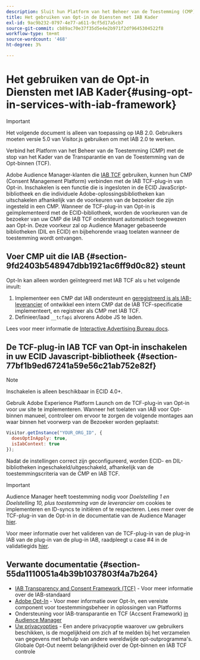 ```yaml
---
description: Sluit hun Platform van het Beheer van de Toestemming (CMP) met de stop van de Audience Manager van Opt-binnen voor de Transparantie en van de Toestemming van IAB Kader (TCF) aan.
title: Het gebruiken van Opt-in de Diensten met IAB Kader
exl-id: 9ac9b232-0797-4e77-a611-9cf5d17a5cb7
source-git-commit: cb89ac70e37f35d5e4e2b971f2df9645304522f8
workflow-type: tm+mt
source-wordcount: '468'
ht-degree: 3%

---
```


# Het gebruiken van de Opt-in Diensten met IAB Kader{#using-opt-in-services-with-iab-framework}

>[!IMPORTANT]
>
>Het volgende document is alleen van toepassing op IAB 2.0. Gebruikers moeten versie 5.0 van Visitor.js gebruiken om met IAB 2.0 te werken.

Verbind het Platform van het Beheer van de Toestemming (CMP) met de stop van het Kader van de Transparantie en van de Toestemming van de Opt-binnen (TCF).

Adobe Audience Manager-klanten die [IAB TCF](https://iabtechlab.com/standards/gdpr-transparency-and-consent-framework/) gebruiken, kunnen hun CMP (Consent Management Platform) verbinden met de IAB TCF-plug-in van Opt-in. Inschakelen is een functie die is ingesloten in de ECID JavaScript-bibliotheek en die individuele Adobe-oplossingsbibliotheken kan uitschakelen afhankelijk van de voorkeuren van de bezoeker die zijn ingesteld in een CMP. Wanneer de TCF-plug-in van Opt-in is geïmplementeerd met de ECID-bibliotheek, worden de voorkeuren van de bezoeker van uw CMP die IAB TCF ondersteunt automatisch toegewezen aan Opt-in. Deze voorkeur zal op Audience Manager gebaseerde bibliotheken (DIL en ECID) en bijbehorende vraag toelaten wanneer de toestemming wordt ontvangen.

## Voer CMP uit die IAB {#section-9fd2403b548947dbb1921ac6ff9d0c82} steunt

Opt-In kan alleen worden geïntegreerd met IAB TCF als u het volgende invult:

1. Implementeer een CMP dat IAB ondersteunt en [geregistreerd is als IAB-leverancier](https://vendorlist.consensu.org/vendorlist.json) of ontwikkel een intern CMP dat de IAB TCF-specificatie implementeert, en registreer als CMP met IAB TCF.
1. Definieer/laad `__tcfapi` alvorens Adobe JS te laden.

Lees voor meer informatie de [Interactive Advertising Bureau docs](https://github.com/InteractiveAdvertisingBureau/GDPR-Transparency-and-Consent-Framework/blob/master/TCFv2/TCF-Implementation-Guidelines.md).

## De TCF-plug-in IAB TCF van Opt-in inschakelen in uw ECID Javascript-bibliotheek {#section-77bf1b9ed67241a59e56c21ab752e82f}

>[!NOTE]
>
>Inschakelen is alleen beschikbaar in ECID 4.0+.

Gebruik Adobe Experience Platform Launch om de TCF-plug-in van Opt-in voor uw site te implementeren. Wanneer het toelaten van IAB voor Opt-binnen manueel, controleer om ervoor te zorgen de volgende montages aan waar binnen het voorwerp van de Bezoeker worden geplaatst:

```javascript
Visitor.getInstance("YOUR_ORG_ID", {  
  doesOptInApply: true,
  isIabContext: true
});
```

Nadat de instellingen correct zijn geconfigureerd, worden ECID- en DIL-bibliotheken ingeschakeld/uitgeschakeld, afhankelijk van de toestemmingscriteria van de CMP en IAB TCF.

>[!IMPORTANT]
>
>Audience Manager heeft toestemming nodig voor *Doelstelling 1 en Doelstelling 10, plus toestemming van de leverancier* om cookies te implementeren en ID-syncs te initiëren of te respecteren. Lees meer over de TCF-plug-in van de Opt-in in de documentatie van de Audience Manager [hier](https://docs.adobe.com/help/en/audience-manager/user-guide/overview/gdpr/aam-iab-plugin.html).

Voor meer informatie over het valideren van de TCF-plug-in van de plug-in IAB van de plug-in van de plug-in IAB, raadpleegt u case #4 in de validatiegids [hier](../../implementation-guides/opt-in-service/testing-optin-and-iab-plugin.md#section-ca5c6f92fbdf4fd29b4acb6b644efbd0).

## Verwante documentatie {#section-55da1110051a4b39b1037803f4a7b264}

* [IAB Transparency and Consent Framework (TCF)](https://iabtechlab.com/standards/gdpr-transparency-and-consent-framework/)  - Voor meer informatie over de IAB-standaard
* [Adobe Opt-In](../../implementation-guides/opt-in-service/optin-overview.md#concept-f9b5db0d27a245fbadd3e19162319360)  - Voor meer informatie over Opt-In, een vereiste component voor toestemmingsbeheer in oplossingen van Platforms
* Ondersteuning voor IAB-transparantie en TCF (Accsent Framework) [in Audience Manager](https://experienceleague.adobe.com/docs/audience-manager/user-guide/overview/data-privacy/consent-management/aam-iab-plugin.html)
* [Uw privacyopties](https://www.adobe.com/nl/privacy/opt-out.html#customeruse)  - Een andere privacyoptie waarover uw gebruikers beschikken, is de mogelijkheid om zich af te melden bij het verzamelen van gegevens met behulp van andere wereldwijde opt-outprogramma&#39;s. Globale Opt-Out neemt belangrijkheid over de Opt-binnen en IAB TCF controle
